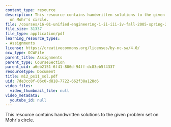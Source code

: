 ```yaml
---
content_type: resource
description: This resource contains handwritten solutions to the given problem set
  on Mohr's circle.
file: /courses/16-01-unified-engineering-i-ii-iii-iv-fall-2005-spring-2006/7de3cc8f06c0d8187722662f38a128d6_m12_ps11_sol.pdf
file_size: 31337
file_type: application/pdf
learning_resource_types:
- Assignments
license: https://creativecommons.org/licenses/by-nc-sa/4.0/
ocw_type: OCWFile
parent_title: Assignments
parent_type: CourseSection
parent_uid: a6eb2151-6f41-806d-94ff-dc83eb5f4337
resourcetype: Document
title: m12_ps11_sol.pdf
uid: 7de3cc8f-06c0-d818-7722-662f38a128d6
video_files:
  video_thumbnail_file: null
video_metadata:
  youtube_id: null
---
```

This resource contains handwritten solutions to the given problem set on Mohr's circle.